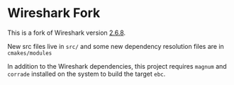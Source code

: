 Wireshark Fork
===============

This is a fork of Wireshark version [2.6.8](https://github.com/wireshark/wireshark/tree/wireshark-2.6.8).

New src files live in `src/` and some new dependency resolution files are in `cmakes/modules`

In addition to the Wireshark dependencies, this project requires `magnum` and `corrade` installed on the system to build the target `ebc`.
